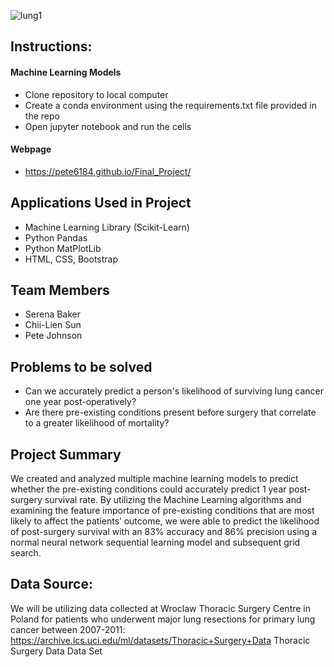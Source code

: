 ![lung1](https://user-images.githubusercontent.com/74940976/121128611-84d3b200-c7e0-11eb-9e9e-8538f0df616d.jpg)


## Instructions:
#### Machine Learning Models
- Clone repository to local computer
- Create a conda environment using the requirements.txt file provided in the repo
- Open jupyter notebook and run the cells
#### Webpage
- https://pete6184.github.io/Final_Project/

## Applications Used in Project
- Machine Learning Library (Scikit-Learn)
- Python Pandas
- Python MatPlotLib
- HTML, CSS, Bootstrap

## Team Members
- Serena Baker
- Chii-Lien Sun
- Pete Johnson


## Problems to be solved

- Can we accurately predict a person's likelihood of surviving lung cancer one year post-operatively?
- Are there pre-existing conditions present before surgery that correlate to a greater likelihood of mortality?
        
 ## Project Summary

We created and analyzed multiple machine learning models to predict whether the pre-existing conditions could accurately predict 1 year post-surgery survival rate.
By utilizing the Machine Learning algorithms and examining the feature importance of pre-existing conditions that are most likely to affect the patients’ outcome, we were able to predict the likelihood of post-surgery survival with an 83% accuracy and 86% precision using a normal neural network sequential learning model and subsequent grid search.


## Data Source:

We will be utilizing data collected at  Wroclaw Thoracic Surgery Centre in Poland for patients who underwent major lung resections for primary lung cancer between 2007-2011: 
https://archive.ics.uci.edu/ml/datasets/Thoracic+Surgery+Data 
Thoracic Surgery Data Data Set
